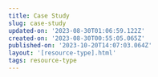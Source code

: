 ```yaml
---
title: Case Study
slug: case-study
updated-on: '2023-08-30T01:06:59.122Z'
created-on: '2023-08-30T00:55:05.065Z'
published-on: '2023-10-20T14:07:03.064Z'
layout: '[resource-type].html'
tags: resource-type
---
```



